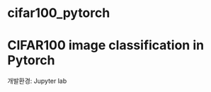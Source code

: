 # cifar100_pytorch

CIFAR100 image classification in Pytorch
=========================

개발환경: Jupyter lab
